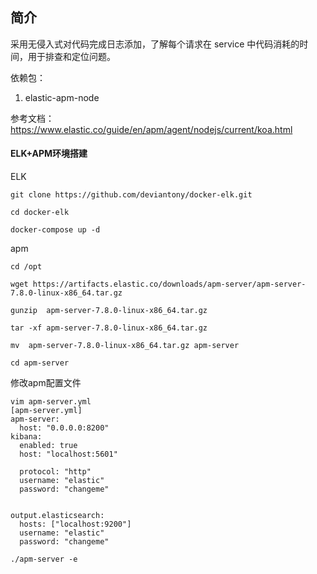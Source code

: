 ## 简介

采用无侵入式对代码完成日志添加，了解每个请求在 service 中代码消耗的时间，用于排查和定位问题。

依赖包：

1. elastic-apm-node

参考文档：https://www.elastic.co/guide/en/apm/agent/nodejs/current/koa.html

#### ELK+APM环境搭建

ELK
```shell
git clone https://github.com/deviantony/docker-elk.git

cd docker-elk

docker-compose up -d
```

apm
```
cd /opt

wget https://artifacts.elastic.co/downloads/apm-server/apm-server-7.8.0-linux-x86_64.tar.gz

gunzip  apm-server-7.8.0-linux-x86_64.tar.gz

tar -xf apm-server-7.8.0-linux-x86_64.tar.gz

mv  apm-server-7.8.0-linux-x86_64.tar.gz apm-server

cd apm-server

```

修改apm配置文件
```shell
vim apm-server.yml
[apm-server.yml]
apm-server:
  host: "0.0.0.0:8200"
kibana:
  enabled: true
  host: "localhost:5601"

  protocol: "http"
  username: "elastic"
  password: "changeme"


output.elasticsearch:
  hosts: ["localhost:9200"]
  username: "elastic"
  password: "changeme"
``` 

```shell
./apm-server -e
```